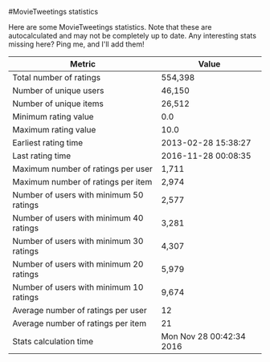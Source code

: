 #MovieTweetings statistics

Here are some MovieTweetings statistics. Note that these are autocalculated and may not be completely up to date. Any interesting stats missing here? Ping me, and I'll add them!

Metric | Value
--- | ---
Total number of ratings                 | 554,398
Number of unique users                  | 46,150
Number of unique items                  | 26,512
Minimum rating value                    | 0.0
Maximum rating value                    | 10.0
Earliest rating time                    | 2013-02-28 15:38:27
Last rating time                        | 2016-11-28 00:08:35
Maximum number of ratings per user      | 1,711
Maximum number of ratings per item      | 2,974
Number of users with minimum 50 ratings | 2,577
Number of users with minimum 40 ratings | 3,281
Number of users with minimum 30 ratings | 4,307
Number of users with minimum 20 ratings | 5,979
Number of users with minimum 10 ratings | 9,674
Average number of ratings per user      | 12
Average number of ratings per item      | 21
Stats calculation time                  | Mon Nov 28 00:42:34 2016

